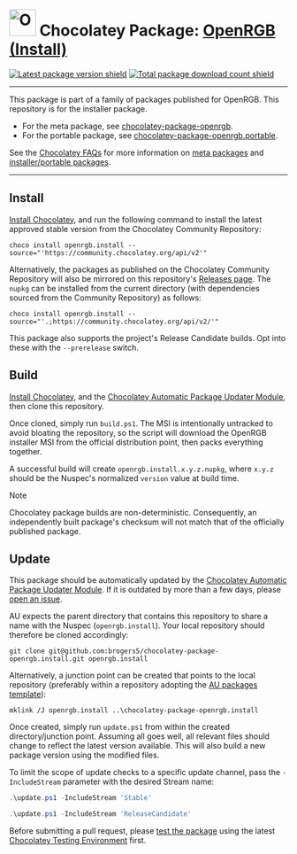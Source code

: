 ﻿<!--markdownlint-disable-next-line MD033 MD045 -->
# <img src="https://cdn.jsdelivr.net/gh/brogers5/chocolatey-package-openrgb.install@4559dfe2a59c5e2a7df1cb69957ab8e5125d4401/openrgb.install.png" width="48" height="48" alt="OpenRGB (Install) icon"/> Chocolatey Package: [OpenRGB (Install)](https://community.chocolatey.org/packages/openrgb.install)

[![Latest package version shield](https://img.shields.io/chocolatey/v/openrgb.install.svg?include_prereleases)](https://community.chocolatey.org/packages/openrgb.install)
[![Total package download count shield](https://img.shields.io/chocolatey/dt/openrgb.install.svg)](https://community.chocolatey.org/packages/openrgb.install)

---

This package is part of a family of packages published for OpenRGB. This repository is for the installer package.

* For the meta package, see [chocolatey-package-openrgb](https://github.com/brogers5/chocolatey-package-openrgb).
* For the portable package, see [chocolatey-package-openrgb.portable](https://github.com/brogers5/chocolatey-package-openrgb.portable).

See the [Chocolatey FAQs](https://docs.chocolatey.org/en-us/faqs) for more information on [meta packages](https://docs.chocolatey.org/en-us/faqs/#what-is-the-difference-between-packages-no-suffix-as-compared-to-install-portable) and [installer/portable packages](https://docs.chocolatey.org/en-us/faqs#what-distinction-does-chocolatey-make-between-an-installable-and-a-portable-application).

---

## Install

[Install Chocolatey](https://chocolatey.org/install), and run the following command to install the latest approved stable version from the Chocolatey Community Repository:

```shell
choco install openrgb.install --source="'https://community.chocolatey.org/api/v2'"
```

Alternatively, the packages as published on the Chocolatey Community Repository will also be mirrored on this repository's [Releases page](https://github.com/brogers5/chocolatey-package-openrgb.install/releases). The `nupkg` can be installed from the current directory (with dependencies sourced from the Community Repository) as follows:

```shell
choco install openrgb.install --source="'.;https://community.chocolatey.org/api/v2/'"
```

This package also supports the project's Release Candidate builds. Opt into these with the `--prerelease` switch.

## Build

[Install Chocolatey](https://chocolatey.org/install), and the [Chocolatey Automatic Package Updater Module](https://github.com/majkinetor/au), then clone this repository.

Once cloned, simply run `build.ps1`. The MSI is intentionally untracked to avoid bloating the repository, so the script will download the OpenRGB installer MSI from the official distribution point, then packs everything together.

A successful build will create `openrgb.install.x.y.z.nupkg`, where `x.y.z` should be the Nuspec's normalized `version` value at build time.

>[!Note]
>Chocolatey package builds are non-deterministic. Consequently, an independently built package's checksum will not match that of the officially published package.

## Update

This package should be automatically updated by the [Chocolatey Automatic Package Updater Module](https://github.com/majkinetor/au). If it is outdated by more than a few days, please [open an issue](https://github.com/brogers5/chocolatey-package-openrgb.install/issues).

AU expects the parent directory that contains this repository to share a name with the Nuspec (`openrgb.install`). Your local repository should therefore be cloned accordingly:

```shell
git clone git@github.com:brogers5/chocolatey-package-openrgb.install.git openrgb.install
```

Alternatively, a junction point can be created that points to the local repository (preferably within a repository adopting the [AU packages template](https://github.com/majkinetor/au-packages-template)):

```shell
mklink /J openrgb.install ..\chocolatey-package-openrgb.install
```

Once created, simply run `update.ps1` from within the created directory/junction point. Assuming all goes well, all relevant files should change to reflect the latest version available. This will also build a new package version using the modified files.

To limit the scope of update checks to a specific update channel, pass the `-IncludeStream` parameter with the desired Stream name:

```powershell
.\update.ps1 -IncludeStream 'Stable'
```

```powershell
.\update.ps1 -IncludeStream 'ReleaseCandidate'
```

Before submitting a pull request, please [test the package](https://docs.chocolatey.org/en-us/community-repository/moderation/package-verifier#steps-for-each-package) using the latest [Chocolatey Testing Environment](https://github.com/chocolatey-community/chocolatey-test-environment) first.

